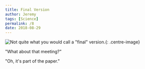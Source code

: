 ```yaml
---
title: Final Version
author: Jeremy
tags: [Science]
permalink: /8
date: 2018-08-29
---
```


![Not quite what you would call a "final" version.](https://res.cloudinary.com/dh3hm8pb7/image/upload/c_scale,q_auto:best/v1535058616/Handwaving/Published/FinalVersion.png){: .centre-image}

"What about that meeting?"

"Oh, it's part of the paper."